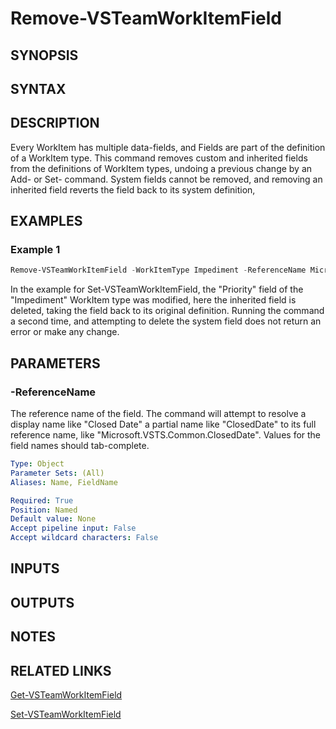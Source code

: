 <!-- #include "./common/header.md" -->

# Remove-VSTeamWorkItemField

## SYNOPSIS

<!-- #include "./synopsis/Remove-VSTeamWorkItemField.md" -->

## SYNTAX

## DESCRIPTION
Every WorkItem has multiple data-fields, and Fields are part of the definition of a WorkItem type. This command removes custom and inherited fields from the definitions of WorkItem types, undoing a previous change by an Add- or Set- command. System fields cannot be removed, and removing an inherited field reverts the field back to its system definition,

## EXAMPLES

### Example 1
```powershell
Remove-VSTeamWorkItemField -WorkItemType Impediment -ReferenceName Microsoft.VSTS.Common.Priority -ProcessTemplate Scrum5 -force

```

In the example for Set-VSTeamWorkItemField, the "Priority" field of the "Impediment" WorkItem type was modified, here the inherited field is deleted, taking the field back to its original definition. Running the command a second time, and attempting to delete the system field does not return an error or make any change.

## PARAMETERS

<!-- #include "./params/forcegroup.md" -->

<!-- #include "./params/processTemplate.md" -->

<!-- #include "./params/workItemType.md" -->

### -ReferenceName
The reference name of the field. The command will attempt to resolve a display name like "Closed Date" a partial name like "ClosedDate" to its full reference name, like "Microsoft.VSTS.Common.ClosedDate". Values for the field names should tab-complete.

```yaml
Type: Object
Parameter Sets: (All)
Aliases: Name, FieldName

Required: True
Position: Named
Default value: None
Accept pipeline input: False
Accept wildcard characters: False
```

## INPUTS

## OUTPUTS

## NOTES

## RELATED LINKS
[Get-VSTeamWorkItemField](Get-VSTeamWorkItemField.md)

[Set-VSTeamWorkItemField](Get-VSTeamWorkItemField.md)

